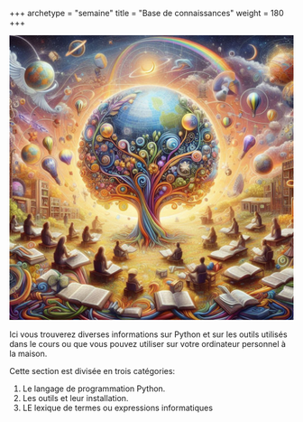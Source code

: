 +++
archetype = "semaine"
title = "Base de connaissances"
weight = 180
+++


![Base de connaissances](base-connaissances.jpeg?width=25vw)


Ici vous trouverez diverses informations sur Python et sur les outils utilisés dans le cours ou que vous pouvez utiliser sur votre ordinateur personnel à la maison.

Cette section est divisée en trois catégories:

1. Le langage de programmation Python.
2. Les outils et leur installation.
3. LE lexique de termes ou expressions informatiques
